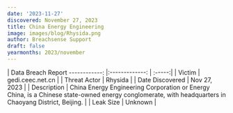 ```yaml
---
date: '2023-11-27'
discovered: November 27, 2023
title: China Energy Engineering
image: images/blog/Rhysida.png
author: Breachsense Support
draft: false
yearmonths: 2023/november
---
```



| Data Breach Report
------------:     |:-------------:    | :-----:|
| Victim      | gedi.ceec.net.cn      | 
| Threat Actor      | Rhysida      | 
| Date Discovered      | Nov 27, 2023      | 
| Description      | China Energy Engineering Corporation or Energy China, is a Chinese state-owned energy conglomerate, with headquarters in Chaoyang District, Beijing.      | 
| Leak Size      | Unknown      | 

